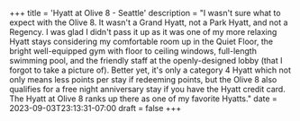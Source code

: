 +++
title = 'Hyatt at Olive 8 - Seattle'
description = "I wasn't sure what to expect with the Olive 8. It wasn't a Grand Hyatt, not a Park Hyatt, and not a Regency. I was glad I didn't pass it up as it was one of my more relaxing Hyatt stays considering my comfortable room up in the Quiet Floor, the bright well-equipped gym with floor to ceiling windows, full-length swimming pool, and the friendly staff at the openly-designed lobby (that I forgot to take a picture of). Better yet, it's only a category 4 Hyatt which not only means less points per stay if redeeming points, but the Olive 8 also qualifies for a free night anniversary stay if you have the Hyatt credit card. The Hyatt at Olive 8 ranks up there as one of my favorite Hyatts."
date = 2023-09-03T23:13:31-07:00
draft = false
+++
